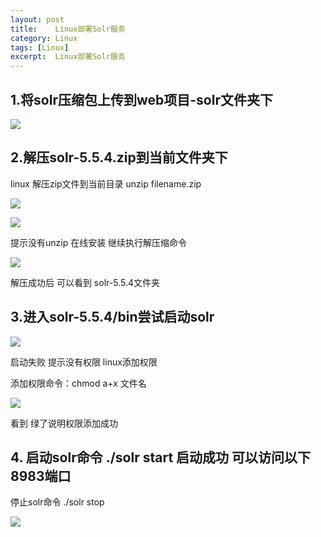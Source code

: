 ```yaml
---
layout: post
title:    Linux部署Solr服务  
category: Linux
tags: [Linux]
excerpt:  Linux部署Solr服务
---
```


## 1.将solr压缩包上传到web项目-solr文件夹下 ##

![](http://www.nangongyibin.com/assets/images/Linux/154.png)

## 2.解压solr-5.5.4.zip到当前文件夹下 ##

linux 解压zip文件到当前目录 unzip filename.zip

![](http://www.nangongyibin.com/assets/images/Linux/155.png)

![](http://www.nangongyibin.com/assets/images/Linux/156.png)

提示没有unzip 在线安装 继续执行解压缩命令

![](http://www.nangongyibin.com/assets/images/Linux/157.png)

解压成功后 可以看到 solr-5.5.4文件夹

## 3.进入solr-5.5.4/bin尝试启动solr ##

![](http://www.nangongyibin.com/assets/images/Linux/158.png)

启动失败 提示没有权限 linux添加权限

添加权限命令：chmod a+x 文件名

![](http://www.nangongyibin.com/assets/images/Linux/159.png)

看到 绿了说明权限添加成功

## 4. 启动solr命令 ./solr start 启动成功 可以访问以下8983端口 ##

停止solr命令 ./solr stop

![](http://www.nangongyibin.com/assets/images/Linux/160.png)

